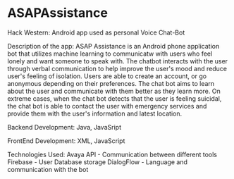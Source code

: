 # ASAPAssistance
Hack Western: Android app used as personal Voice Chat-Bot  

Description of the app:
ASAP Assistance is an Android phone application bot that utilizes machine learning to communicatw with users who feel lonely and want someone to speak with. The chatbot interacts with the user through verbal communication to help improve the user's mood and reduce user's feeling of isolation. Users are able to create an account, or go anonymous depending on their preferences. The chat bot aims to learn about the user and communicate with them better as they learn more. On extreme cases, when the chat bot detects that the user is feeling suicidal, the chat bot is able to contact the user with emergency services and provide them with the user's information and latest location.

Backend Development:
Java,
JavaSript

FrontEnd Development:
XML,
JavaScript

Technologies Used:
Avaya API - Communication between different tools
Firebase - User Database storage
DialogFlow - Language and communication with the bot
